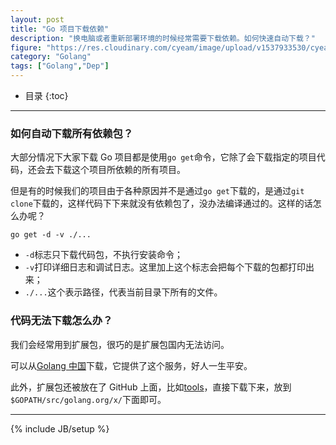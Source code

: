 ```yaml
---
layout: post
title: "Go 项目下载依赖"
description: "换电脑或者重新部署环境的时候经常需要下载依赖。如何快速自动下载？"
figure: "https://res.cloudinary.com/cyeam/image/upload/v1537933530/cyeam/1_TH1hO3pOgPzLXzXrylxyCg.png"
category: "Golang"
tags: ["Golang","Dep"]
---
```


* 目录
{:toc}
---

### 如何自动下载所有依赖包？

大部分情况下大家下载 Go 项目都是使用`go get`命令，它除了会下载指定的项目代码，还会去下载这个项目所依赖的所有项目。

但是有的时候我们的项目由于各种原因并不是通过`go get`下载的，是通过`git clone`下载的，这样代码下下来就没有依赖包了，没办法编译通过的。这样的话怎么办呢？

	go get -d -v ./...

+ `-d`标志只下载代码包，不执行安装命令；
+ `-v`打印详细日志和调试日志。这里加上这个标志会把每个下载的包都打印出来；
+ `./...`这个表示路径，代表当前目录下所有的文件。

### 代码无法下载怎么办？

我们会经常用到扩展包，很巧的是扩展包国内无法访问。

可以从[Golang 中国](https://golangtc.com/download/package)下载，它提供了这个服务，好人一生平安。

此外，扩展包还被放在了 GitHub 上面，比如[tools](https://github.com/golang/tools)，直接下载下来，放到`$GOPATH/src/golang.org/x/`下面即可。


---



 

{% include JB/setup %}